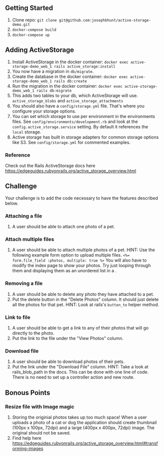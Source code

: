 ## Getting Started
1. Clone repo: `git clone git@github.com:josephbhunt/active-storage-demo.git`
2. `docker-compose build`
3. `docker-compose up`

## Adding ActiveStorage
1. Install ActiveStorage in the docker container: `docker exec active-storage-demo_web_1 rails active_storage:install`
2. You now have a migration in `db/migrate`.
3. Create the database in the docker container: `docker exec active-storage-demo_web_1 rails db:create`
4. Run the migration in the docker container: `docker exec active-storage-demo_web_1 rails db:migrate`
5. This adds two tables to your db, which ActiveStorage will use. `active_storage_blobs` and `active_storage_attachments`
6. You should also have a `config/storage.yml` file. That's where you configure your storage options.
7. You can set which storage to use per environment in the environments files. See `config/environments/development.rb` and look at the `config.active_storage.service` setting. By default it references the `local` storage.
8. Active storage has built in storage adapters for common storage options like S3. See `config/storage.yml` for commented examples.

### Reference
Check out the Rails ActiveStorage docs here https://edgeguides.rubyonrails.org/active_storage_overview.html

## Challenge
Your challenge is to add the code necessary to have the features described below.

### Attaching a file
1. A user should be able to attach one photo of a pet.

### Attach multiple files
1. A user should be able to attach multiple photos of a pet.
HINT: Use the following example form option to upload multiple files.
`<%= form.file_field :photos, multiple: true %>`
You will also have to modify the index page to show your photos. Try just looping through them and displaying them as an unordered list in a <td></td>.

### Removing a file
1. A user should be able to delete any photo they have attached to a pet.
2. Put the delete button in the "Delete Photos" column. It should just delete all the photos for that pet.
HINT: Look at rails's `button_to` helper method.

### Link to file
1. A user should be able to get a link to any of their photos that will go directly to the photo.
2. Put the link to the file under the "View Photos" column.

### Download file
1. A user should be able to download photos of their pets.
2. Put the link under the "Download File" column.
HINT: Take a look at rails_blob_path in the docs. This can be done with one line of code. There is no need to set up a controller action and new route.

## Bonous Points
### Resize file with Image magic
1. Storing the originial photos takes up too much space! When a user uploads a photo of a cat or dog the application should create thumbnail (100px x 100px, 72dpi) and a large (400px x 400px, 72dpi) image. The original should not be saved.
2. Find help here https://edgeguides.rubyonrails.org/active_storage_overview.html#transforming-images
